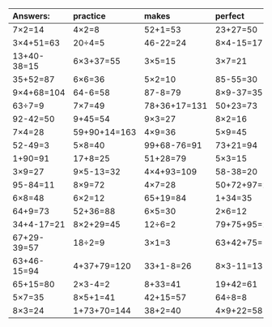 | Answers: | practice | makes | perfect | ! |
| :--- | :--- | :--- | :--- | :--- |
| 7×2=14 | 4×2=8 | 52+1=53 | 23+27=50 | 4×2-3=5 | 
| 3×4+51=63 | 20÷4=5 | 46-22=24 | 8×4-15=17 | 77-33=44 | 
| 13+40-38=15 | 6×3+37=55 | 3×5=15 | 3×7=21 | 1+66-63=4 | 
| 35+52=87 | 6×6=36 | 5×2=10 | 85-55=30 | 35+29=64 | 
| 9×4+68=104 | 64-6=58 | 87-8=79 | 8×9-37=35 | 42+34=76 | 
| 63÷7=9 | 7×7=49 | 78+36+17=131 | 50+23=73 | 9×2+26=44 | 
| 92-42=50 | 9+45=54 | 9×3=27 | 8×2=16 | 2×7+71=85 | 
| 7×4=28 | 59+90+14=163 | 4×9=36 | 5×9=45 | 92+55+18=165 | 
| 52-49=3 | 5×8=40 | 99+68-76=91 | 73+21=94 | 2×5=10 | 
| 1+90=91 | 17+8=25 | 51+28=79 | 5×3=15 | 5×8-24=16 | 
| 3×9=27 | 9×5-13=32 | 4×4+93=109 | 58-38=20 | 3+33=36 | 
| 95-84=11 | 8×9=72 | 4×7=28 | 50+72+97=219 | 23+82-63=42 | 
| 6×8=48 | 6×2=12 | 65+19=84 | 1+34=35 | 24+99+93=216 | 
| 64+9=73 | 52+36=88 | 6×5=30 | 2×6=12 | 84+40-73=51 | 
| 34+4-17=21 | 8×2+29=45 | 12÷6=2 | 79+75+95=249 | 55-50=5 | 
| 67+29-39=57 | 18÷2=9 | 3×1=3 | 63+42+75=180 | 42÷6=7 | 
| 63+46-15=94 | 4+37+79=120 | 33+1-8=26 | 8×3-11=13 | 8×4=32 | 
| 65+15=80 | 2×3-4=2 | 8+33=41 | 19+42=61 | 22+38=60 | 
| 5×7=35 | 8×5+1=41 | 42+15=57 | 64÷8=8 | 12÷2=6 | 
| 8×3=24 | 1+73+70=144 | 38+2=40 | 4×9+22=58 | 7×6=42 | 
